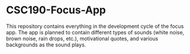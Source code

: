 # CSC190-Focus-App
This repository contains everything in the development cycle of the focus app. The app is planned to contain different types of sounds (white noise, brown noise, rain drops, etc.), motivational quotes, and various backgrounds as the sound plays.
